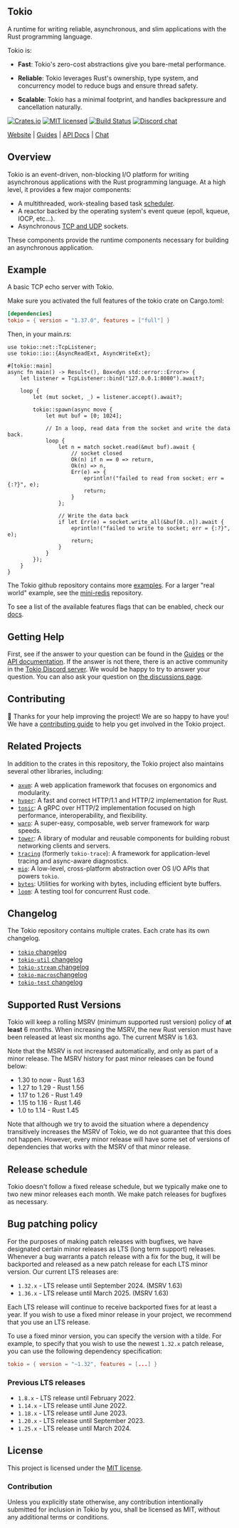 ## Tokio

A runtime for writing reliable, asynchronous, and slim applications with the Rust programming language.

Tokio is:

- **Fast**: Tokio's zero-cost abstractions give you bare-metal performance.

* **Reliable**: Tokio leverages Rust's ownership, type system, and concurrency model to reduce bugs
  and ensure thread safety.

- **Scalable**: Tokio has a minimal footprint, and handles backpressure and cancellation naturally.

[![Crates.io][crates-badge]][crates-url]
[![MIT licensed][mit-badge]][mit-url]
[![Build Status][actions-badge]][actions-url]
[![Discord chat][discord-badge]][discord-url]

[crates-badge]: https://img.shields.io/crates/v/tokio.svg
[crates-url]: https://crates.io/crates/tokio
[mit-badge]: https://img.shields.io/badge/license-MIT-blue.svg
[mit-url]: https://github.com/tokio-rs/tokio/blob/master/LICENSE
[actions-badge]: https://github.com/tokio-rs/tokio/workflows/CI/badge.svg
[actions-url]: https://github.com/tokio-rs/tokio/actions?query=workflow%3ACI+branch%3Amaster
[discord-badge]: https://img.shields.io/discord/500028886025895936.svg?logo=discord&style=flat-square
[discord-url]: https://discord.gg/tokio

[Website](https://tokio.rs) |
[Guides](https://tokio.rs/tokio/tutorial) |
[API Docs](https://docs.rs/tokio/latest/tokio) |
[Chat](https://discord.gg/tokio)

## Overview

Tokio is an event-driven, non-blocking I/O platform for writing asynchronous applications with the
Rust programming language. At a high level, it provides a few major components:

- A multithreaded, work-stealing based task [scheduler].
- A reactor backed by the operating system's event queue (epoll, kqueue, IOCP, etc...).
- Asynchronous [TCP and UDP][net] sockets.

These components provide the runtime components necessary for building an asynchronous application.

[net]: https://docs.rs/tokio/latest/tokio/net/index.html
[scheduler]: https://docs.rs/tokio/latest/tokio/runtime/index.html

## Example

A basic TCP echo server with Tokio.

Make sure you activated the full features of the tokio crate on Cargo.toml:

```toml
[dependencies]
tokio = { version = "1.37.0", features = ["full"] }
```

Then, in your main.rs:

```rust,no_run
use tokio::net::TcpListener;
use tokio::io::{AsyncReadExt, AsyncWriteExt};

#[tokio::main]
async fn main() -> Result<(), Box<dyn std::error::Error>> {
    let listener = TcpListener::bind("127.0.0.1:8080").await?;

    loop {
        let (mut socket, _) = listener.accept().await?;

        tokio::spawn(async move {
            let mut buf = [0; 1024];

            // In a loop, read data from the socket and write the data back.
            loop {
                let n = match socket.read(&mut buf).await {
                    // socket closed
                    Ok(n) if n == 0 => return,
                    Ok(n) => n,
                    Err(e) => {
                        eprintln!("failed to read from socket; err = {:?}", e);
                        return;
                    }
                };

                // Write the data back
                if let Err(e) = socket.write_all(&buf[0..n]).await {
                    eprintln!("failed to write to socket; err = {:?}", e);
                    return;
                }
            }
        });
    }
}
```

The Tokio github repository contains more [examples]. For a larger "real world" example, see the
[mini-redis] repository.

[examples]: https://github.com/tokio-rs/tokio/tree/master/examples
[mini-redis]: https://github.com/tokio-rs/mini-redis/

To see a list of the available features flags that can be enabled, check our
[docs][feature-flag-docs].

## Getting Help

First, see if the answer to your question can be found in the [Guides] or the [API documentation].
If the answer is not there, there is an active community in the [Tokio Discord server][chat]. We
would be happy to try to answer your question. You can also ask your question on [the discussions
page][discussions].

[Guides]: https://tokio.rs/tokio/tutorial
[API documentation]: https://docs.rs/tokio/latest/tokio
[chat]: https://discord.gg/tokio
[discussions]: https://github.com/tokio-rs/tokio/discussions
[feature-flag-docs]: https://docs.rs/tokio/#feature-flags

## Contributing

:balloon: Thanks for your help improving the project! We are so happy to have you! We have a
[contributing guide][guide] to help you get involved in the Tokio project.

[guide]: https://github.com/tokio-rs/tokio/blob/master/CONTRIBUTING.md

## Related Projects

In addition to the crates in this repository, the Tokio project also maintains several other
libraries, including:

- [`axum`]: A web application framework that focuses on ergonomics and modularity.
- [`hyper`]: A fast and correct HTTP/1.1 and HTTP/2 implementation for Rust.
- [`tonic`]: A gRPC over HTTP/2 implementation focused on high performance, interoperability, and
  flexibility.
- [`warp`]: A super-easy, composable, web server framework for warp speeds.
- [`tower`]: A library of modular and reusable components for building robust networking clients and
  servers.
- [`tracing`] (formerly `tokio-trace`): A framework for application-level tracing and async-aware
  diagnostics.
- [`mio`]: A low-level, cross-platform abstraction over OS I/O APIs that powers `tokio`.
- [`bytes`]: Utilities for working with bytes, including efficient byte buffers.
- [`loom`]: A testing tool for concurrent Rust code.

[`axum`]: https://github.com/tokio-rs/axum
[`warp`]: https://github.com/seanmonstar/warp
[`hyper`]: https://github.com/hyperium/hyper
[`tonic`]: https://github.com/hyperium/tonic
[`tower`]: https://github.com/tower-rs/tower
[`loom`]: https://github.com/tokio-rs/loom
[`tracing`]: https://github.com/tokio-rs/tracing
[`mio`]: https://github.com/tokio-rs/mio
[`bytes`]: https://github.com/tokio-rs/bytes

## Changelog

The Tokio repository contains multiple crates. Each crate has its own changelog.

- [`tokio` changelog](https://github.com/tokio-rs/tokio/blob/master/tokio/CHANGELOG.md)
- [`tokio-util` changelog](https://github.com/tokio-rs/tokio/blob/master/tokio-util/CHANGELOG.md)
- [`tokio-stream`
  changelog](https://github.com/tokio-rs/tokio/blob/master/tokio-stream/CHANGELOG.md)
- [`tokio-macros`changelog](https://github.com/tokio-rs/tokio/blob/master/tokio-macros/CHANGELOG.md)
- [`tokio-test` changelog](https://github.com/tokio-rs/tokio/blob/master/tokio-test/CHANGELOG.md)

## Supported Rust Versions

<!--
When updating this, also update:
- .github/workflows/ci.yml
- CONTRIBUTING.md
- README.md
- tokio/README.md
- tokio/Cargo.toml
- tokio-util/Cargo.toml
- tokio-test/Cargo.toml
- tokio-stream/Cargo.toml
-->

Tokio will keep a rolling MSRV (minimum supported rust version) policy of **at least** 6 months.
When increasing the MSRV, the new Rust version must have been released at least six months ago. The
current MSRV is 1.63.

Note that the MSRV is not increased automatically, and only as part of a minor release. The MSRV
history for past minor releases can be found below:

- 1.30 to now - Rust 1.63
- 1.27 to 1.29 - Rust 1.56
- 1.17 to 1.26 - Rust 1.49
- 1.15 to 1.16 - Rust 1.46
- 1.0 to 1.14 - Rust 1.45

Note that although we try to avoid the situation where a dependency transitively increases the MSRV
of Tokio, we do not guarantee that this does not happen. However, every minor release will have some
set of versions of dependencies that works with the MSRV of that minor release.

## Release schedule

Tokio doesn't follow a fixed release schedule, but we typically make one to two new minor releases
each month. We make patch releases for bugfixes as necessary.

## Bug patching policy

For the purposes of making patch releases with bugfixes, we have designated certain minor releases
as LTS (long term support) releases. Whenever a bug warrants a patch release with a fix for the bug,
it will be backported and released as a new patch release for each LTS minor version. Our current
LTS
releases are:

- `1.32.x` - LTS release until September 2024. (MSRV 1.63)
- `1.36.x` - LTS release until March 2025. (MSRV 1.63)

Each LTS release will continue to receive backported fixes for at least a year. If you wish to use a
fixed minor release in your project, we recommend that you use an LTS release.

To use a fixed minor version, you can specify the version with a tilde. For example, to specify that
you wish to use the newest `1.32.x` patch release, you can use the following dependency
specification:

```toml
tokio = { version = "~1.32", features = [...] }
```

### Previous LTS releases

- `1.8.x` - LTS release until February 2022.
- `1.14.x` - LTS release until June 2022.
- `1.18.x` - LTS release until June 2023.
- `1.20.x` - LTS release until September 2023.
- `1.25.x` - LTS release until March 2024.

## License

This project is licensed under the [MIT license].

[MIT license]: https://github.com/tokio-rs/tokio/blob/master/LICENSE

### Contribution

Unless you explicitly state otherwise, any contribution intentionally submitted for inclusion in
Tokio by you, shall be licensed as MIT, without any additional terms or conditions.
